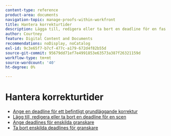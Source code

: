 ```yaml
---
content-type: reference
product-area: documents
navigation-topic: manage-proofs-within-workfront
title: Hantera korrekturtider
description: Lägga till, redigera eller ta bort en deadline för en fas
author: Courtney
feature: Digital Content and Documents
recommendations: noDisplay, noCatalog
exl-id: 9c3e65f7-b7cf-477c-a179-672d4f82b55d
source-git-commit: 95679dd71ef7e4991853e63573a387f26321159d
workflow-type: tm+mt
source-wordcount: '40'
ht-degree: 0%

---
```


# Hantera korrekturtider

* [Ange en deadline för ett befintligt grundläggande korrektur](../../../../review-and-approve-work/proofing/managing-proofs-within-workfront/manage-proof-deadlines/set-deadline-basic-proof.md)
* [Lägg till, redigera eller ta bort en deadline för en scen](../../../../review-and-approve-work/proofing/managing-proofs-within-workfront/manage-proof-deadlines/add-edit-delete-deadline.md)
* [Ange deadlines för enskilda granskare](../../../../review-and-approve-work/proofing/managing-proofs-within-workfront/manage-proof-deadlines/set-individual-deadlines.md)
* [Ta bort enskilda deadlines för granskare](../../../../review-and-approve-work/proofing/managing-proofs-within-workfront/manage-proof-deadlines/remove-individual-deadlines.md)
